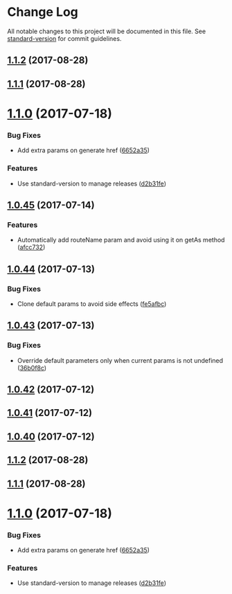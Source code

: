 # Change Log

All notable changes to this project will be documented in this file. See [standard-version](https://github.com/conventional-changelog/standard-version) for commit guidelines.

<a name="1.1.2"></a>
## [1.1.2](https://github.com/trovit/next-routes/compare/v1.1.1...v1.1.2) (2017-08-28)



<a name="1.1.1"></a>
## [1.1.1](https://github.com/trovit/next-routes/compare/v1.1.0...v1.1.1) (2017-08-28)



<a name="1.1.0"></a>
# [1.1.0](https://github.com/trovit/next-routes/compare/v1.0.45...v1.1.0) (2017-07-18)


### Bug Fixes

* Add extra params on generate href ([6652a35](https://github.com/trovit/next-routes/commit/6652a35))


### Features

* Use standard-version to manage releases ([d2b31fe](https://github.com/trovit/next-routes/commit/d2b31fe))



<a name="1.0.45"></a>
## [1.0.45](https://github.com/trovit/next-routes/compare/v1.0.44...v1.0.45) (2017-07-14)


### Features

* Automatically add routeName param and avoid using it on getAs method ([afcc732](https://github.com/trovit/next-routes/commit/afcc732))



<a name="1.0.44"></a>
## [1.0.44](https://github.com/trovit/next-routes/compare/v1.0.43...v1.0.44) (2017-07-13)


### Bug Fixes

* Clone default params to avoid side effects ([fe5afbc](https://github.com/trovit/next-routes/commit/fe5afbc))



<a name="1.0.43"></a>
## [1.0.43](https://github.com/trovit/next-routes/compare/v1.0.42...v1.0.43) (2017-07-13)


### Bug Fixes

* Override default parameters only when current params is not undefined ([36b0f8c](https://github.com/trovit/next-routes/commit/36b0f8c))



<a name="1.0.42"></a>
## [1.0.42](https://github.com/trovit/next-routes/compare/v1.0.41...v1.0.42) (2017-07-12)



<a name="1.0.41"></a>
## [1.0.41](https://github.com/trovit/next-routes/compare/v1.0.40...v1.0.41) (2017-07-12)



<a name="1.0.40"></a>
## [1.0.40](https://github.com/trovit/next-routes/compare/1.0.40...v1.0.40) (2017-07-12)



<a name="1.1.2"></a>
## [1.1.2](https://github.com/trovit/next-routes/compare/v1.1.1...v1.1.2) (2017-08-28)



<a name="1.1.1"></a>
## [1.1.1](https://github.com/trovit/next-routes/compare/v1.1.0...v1.1.1) (2017-08-28)



<a name="1.1.0"></a>
# [1.1.0](https://github.com/trovit/next-routes/compare/v1.0.45...v1.1.0) (2017-07-18)


### Bug Fixes

* Add extra params on generate href ([6652a35](https://github.com/trovit/next-routes/commit/6652a35))


### Features

* Use standard-version to manage releases ([d2b31fe](https://github.com/trovit/next-routes/commit/d2b31fe))
